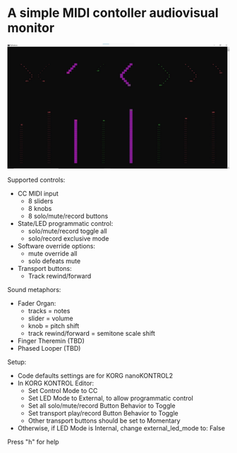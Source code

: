 # A simple MIDI contoller audiovisual monitor

![GUI](pythotron.webp)

Supported controls:
- CC MIDI input   
  - 8 sliders
  - 8 knobs
  - 8 solo/mute/record buttons
- State/LED programmatic control:
  - solo/mute/record toggle all
  - solo/record exclusive mode
- Software override options:
  - mute override all
  - solo defeats mute
- Transport buttons:
  - Track rewind/forward

Sound metaphors:
  - Fader Organ:
    - tracks = notes
    - slider = volume
    - knob = pitch shift
    - track rewind/forward = semitone scale shift
  - Finger Theremin (TBD)
  - Phased Looper (TBD)
  
Setup:
- Code defaults settings are for KORG nanoKONTROL2
- In KORG KONTROL Editor:
  - Set Control Mode to CC
  - Set LED Mode to External, to allow programmatic control 
  - Set all solo/mute/record Button Behavior to Toggle
  - Set transport play/record Button Behavior to Toggle
  - Other transport buttons should be set to Momentary
- Otherwise, if LED Mode is Internal, change external_led_mode to: False

Press "h" for help